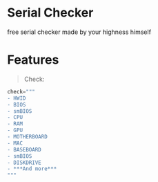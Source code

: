 # Serial Checker
free serial checker made by your highness himself

# Features
> Check:
```python
check="""
- HWID
- BIOS
- smBIOS
- CPU
- RAM
- GPU
- MOTHERBOARD
- MAC
- BASEBOARD
- smBIOS
- DISKDRIVE
- ***And more***
"""
```




